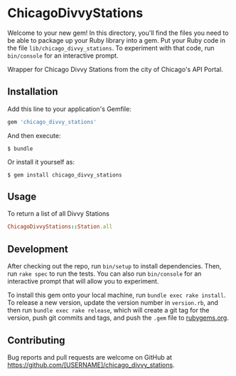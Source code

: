 # ChicagoDivvyStations

Welcome to your new gem! In this directory, you'll find the files you need to be able to package up your Ruby library into a gem. Put your Ruby code in the file `lib/chicago_divvy_stations`. To experiment with that code, run `bin/console` for an interactive prompt.

Wrapper for Chicago Divvy Stations from the city of Chicago's API Portal.

## Installation

Add this line to your application's Gemfile:

```ruby
gem 'chicago_divvy_stations'
```

And then execute:

    $ bundle

Or install it yourself as:

    $ gem install chicago_divvy_stations

## Usage
To return a list of all Divvy Stations
```ruby
ChicagoDivvyStations::Station.all
```

## Development

After checking out the repo, run `bin/setup` to install dependencies. Then, run `rake spec` to run the tests. You can also run `bin/console` for an interactive prompt that will allow you to experiment.

To install this gem onto your local machine, run `bundle exec rake install`. To release a new version, update the version number in `version.rb`, and then run `bundle exec rake release`, which will create a git tag for the version, push git commits and tags, and push the `.gem` file to [rubygems.org](https://rubygems.org).

## Contributing

Bug reports and pull requests are welcome on GitHub at https://github.com/[USERNAME]/chicago_divvy_stations.

